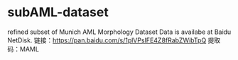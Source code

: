 # subAML-dataset
refined subset of Munich AML Morphology Dataset
Data is availabe at Baidu NetDisk.
链接：https://pan.baidu.com/s/1plVPsIFE4Z8fRabZWibTpQ 
提取码：MAML 
